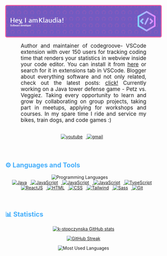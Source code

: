![Header](./github-header-image.png)

<p align:"center" style="text-align: justify; margin: 0 50px; font-size: 17px;" >
   Author and maintainer of codegroove- VSCode extension with over 150 users for tracking coding time that renders your statistics in webview inside your code editor. You can install it from <a href=https://marketplace.visualstudio.com/items?itemName=codegroove.codegroove target="_blank">here</a> or search for it in extensions tab in VSCode.
   Blogger about everything software and not only related, check out the latest posts: <a href=https://ainspiring.netlify.app target="_blank">click!</a>
   Currently working on a Java tower defense game - Petz vs. Veggiez.
   Taking every opportunity to learn and grow by collaborating on group projects, taking part in meetups, applying for workshops and courses.
   In my spare time I ride and service my bikes, train dogs, and code games :)
<br>
<br>
<div class="footer" align="center" style="margin:15px;">
    <a href="https://www.linkedin.com/in/klaudia-stopczynska/" target="_blank">
        <img  style="margin:0 10px 10px 0;" src="https://cdn.jsdelivr.net/gh/devicons/devicon/icons/linkedin/linkedin-original.svg" alt="youtube" width="40px"/>
    </a>
    <a href="mailto:k.stopczynska@gmail.com" target="_blank">
        <img style="margin:0 10px 10px 0;" src="https://user-images.githubusercontent.com/78341798/194531383-ddb2b774-5bb9-491c-b601-4a4a7d9792fb.svg" alt="gmail" width="40px"/>
    </a>
</div>
</p>    
<br>

<h2 style="color: #44AEFB">⚙️ Languages and Tools</h2>

<div align="center">
<div style="padding-right:25px;">
    <img width="60px" alt="Programming Languages" src="https://user-images.githubusercontent.com/78341798/194531121-47b0119a-ce00-439d-b586-125f86acb098.png"/> 
</div>
   <a href=https://docs.oracle.com/en/java/ target="_blank" rel="noreferrer">
      <img  alt="Java" height="50px" style="padding-right:10px;" src="https://cdn.jsdelivr.net/gh/devicons/devicon@latest/icons/java/java-original.svg"/>
  </a>
  <a href=https://docs.python.org/3/ target="_blank" rel="noreferrer">
      <img  alt="JavaScript" height="50px" style="padding-right:10px;" src="https://cdn.jsdelivr.net/gh/devicons/devicon/icons/python/python-original.svg"/>
  </a>
    <a href=https://dev.mysql.com/doc/ target="_blank" rel="noreferrer">
      <img  alt="JavaScript" height="50px" style="padding-right:10px;" src="https://cdn.jsdelivr.net/gh/devicons/devicon/icons/mysql/mysql-original.svg"/>
  </a>

  <a href="https://developer.mozilla.org/en-US/docs/Web/JavaScript" target="_blank" rel="noreferrer">
      <img  alt="JavaScript" height="50px" style="padding-right:10px;" src="https://cdn.jsdelivr.net/gh/devicons/devicon/icons/javascript/javascript-plain.svg"/>
  </a>
  <a href="https://www.typescriptlang.org/" target="_blank" rel="noreferrer">
      <img  alt="TypeScript" height="50px" style="padding-right:10px; ;" src="https://cdn.jsdelivr.net/gh/devicons/devicon/icons/typescript/typescript-plain.svg"/>
  </a>
  <a href="https://reactjs.org/" target="_blank" rel="noreferrer">
      <img  alt="ReactJS" height="50px" style="padding-right:10px;" src="https://cdn.jsdelivr.net/gh/devicons/devicon/icons/react/react-original.svg" />
  </a>

  <a href="https://developer.mozilla.org/en-US/docs/Web/HTML" target="_blank" rel="noreferrer">
      <img  alt="HTML" height="50px" style="padding-right:10px;" src="https://cdn.jsdelivr.net/gh/devicons/devicon/icons/html5/html5-original.svg"/>
  </a>
  <a href="https://developer.mozilla.org/en-US/docs/Web/CSS" target="_blank" rel="noreferrer">
      <img  alt="CSS" height="50px" style="padding-right:10px;" src="https://cdn.jsdelivr.net/gh/devicons/devicon/icons/css3/css3-original.svg"/>
  </a>
  <a href="https://tailwindcss.com/" target="_blank" rel="noreferrer">
      <img  alt="Tailwind" height="50px" style="padding-right:10px;" src="https://cdn.jsdelivr.net/gh/devicons/devicon@latest/icons/tailwindcss/tailwindcss-original.svg"/>
  </a>
  <a href="https://sass-lang.com/" target="_blank" rel="noreferrer">
      <img  alt="Sass" height="50px" style="padding-right:10px;" src="https://cdn.jsdelivr.net/gh/devicons/devicon/icons/sass/sass-original.svg"/>
  </a> 
  <a href="https://git-scm.com/" target="_blank" rel="noreferrer">
      <img  alt="Git" height="50px" style="padding-right:10px;" src="https://cdn.jsdelivr.net/gh/devicons/devicon/icons/git/git-original.svg"/>
  </a>
</div>
<br>
<br>

<!-- Statistics -->

<h2 style="color: #44AEFB">📊 Statistics</h2>

<div class="stats" align="center">

[![k-stopczynska GitHub stats](https://github-readme-stats.vercel.app/api?username=k-stopczynska&hide=stars,issues&show_icons=true&theme=merko)](https://github.com/anuraghazra/github-readme-stats)

[![GitHub Streak](https://streak-stats.demolab.com/?user=k-stopczynska&show_icons=true&theme=merko)](https://git.io/streak-stats)

![Most Used Languages](https://github-readme-stats.vercel.app/api/top-langs/?username=k-stopczynska&layout=compact&show_icons=true&theme=merko&border_radius=4)

## </div>


